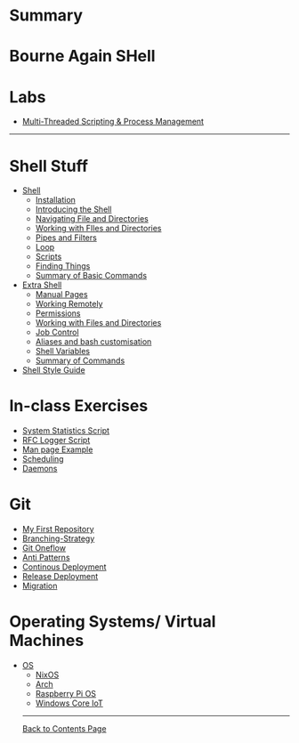 # Summary

# Bourne Again SHell

# Labs

- [Multi-Threaded Scripting & Process Management](./Multi-ThreadedScripting-ProcessManagement/Multi-ThreadedScripting-ProcessManagement.md)

-------
# Shell Stuff
- [Shell](./Shell/shell.md)
  - [Installation](./Shell/installation.md)
  - [Introducing the Shell](./Shell/introducing_shell.md)
  - [Navigating File and Directories](./Shell/fileDir.md)
  - [Working with FIles and Directories](./Shell/create.md)
  - [Pipes and Filters](./Shell/pipefilter.md)
  - [Loop](./Shell/loops.md)
  - [Scripts](./Shell/scripts.md)
  - [Finding Things](./Shell/find.md)
  - [Summary of Basic Commands](./Shell/reference.md)
- [Extra Shell](./Shell_Extras/introduction.md)
  - [Manual Pages](./Shell_Extras/manfiles.md)
  - [Working Remotely](./Shell_Extras/workremote.md)
  - [Permissions](./Shell_Extras/permissions.md)
  - [Working with Files and Directories](./Shell_Extras/dirstruct.md)
  - [Job Control](./Shell_Extras/jobs.md)
  - [Aliases and bash customisation](./Shell_Extras/aliases.md)
  - [Shell Variables](./Shell_Extras/shellvars.md)
  - [Summary of Commands](./Shell_Extras/references.md)
- [Shell Style Guide](./Shell_Style_Guide/shellstyleguide.md)

# In-class Exercises
- [System Statistics Script]()
- [RFC Logger Script]()
- [Man page Example]()
- [Scheduling]()
- [Daemons]()

# Git
- [My First Repository](./myFirstRepository/myFirstRepository.md)
- [Branching-Strategy](./BranchingModel/BranchingModel.md)
- [Git Oneflow](./OneFlow/OneFlow.md)
- [Anti Patterns](./AntiPatterns/AntiPatterns.md)
- [Continous Deployment](./ContinousDeployment/ContinousDeployment.md)
- [Release Deployment](./ReleaseDeployment/ReleaseDeployment.md)
- [Migration](./Migration/Migration.md)

# Operating Systems/ Virtual Machines

- [OS](./OS/Introduction.md)
  - [NixOS](./OS/nixOS/nixOS.md)
  - [Arch](./OS/arch/arch.md)
  - [Raspberry Pi OS](./OS/RPIOS/rpios.md)
  - [Windows Core IoT](./OS/WindowsCoreIoT/WindowsCoreIoT.md)
  ----
  [Back to Contents Page](shell.md)
